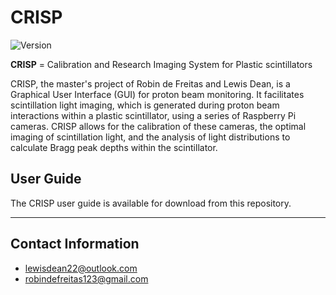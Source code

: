 # CRISP

![Version](https://img.shields.io/badge/version-1.0.0-blue.svg)

**CRISP** = Calibration and Research Imaging System for Plastic scintillators

CRISP, the master's project of Robin de Freitas and Lewis Dean, is a Graphical User Interface (GUI) for proton beam monitoring. It facilitates scintillation light imaging, which is generated during proton beam interactions within a plastic scintillator, using a series of Raspberry Pi cameras. CRISP allows for the calibration of these cameras, the optimal imaging of scintillation light, and the analysis of light distributions to calculate Bragg peak depths within the scintillator.

## User Guide
The CRISP user guide is available for download from this repository.

---

## Contact Information

- lewisdean22@outlook.com
- robindefreitas123@gmail.com

